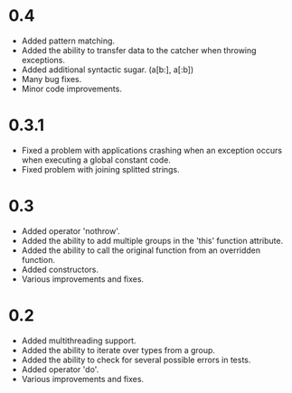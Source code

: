 # 0.4
- Added pattern matching.
- Added the ability to transfer data to the catcher when throwing exceptions.
- Added additional syntactic sugar. (a\[b:\], a[:b\])
- Many bug fixes.
- Minor code improvements.

# 0.3.1
- Fixed a problem with applications crashing when an exception occurs when executing a global constant code.
- Fixed problem with joining splitted strings.

# 0.3
- Added operator 'nothrow'.
- Added the ability to add multiple groups in the 'this' function attribute.
- Added the ability to call the original function from an overridden function.
- Added constructors.
- Various improvements and fixes.

# 0.2
- Added multithreading support.
- Added the ability to iterate over types from a group.
- Added the ability to check for several possible errors in tests.
- Added operator 'do'.
- Various improvements and fixes.
